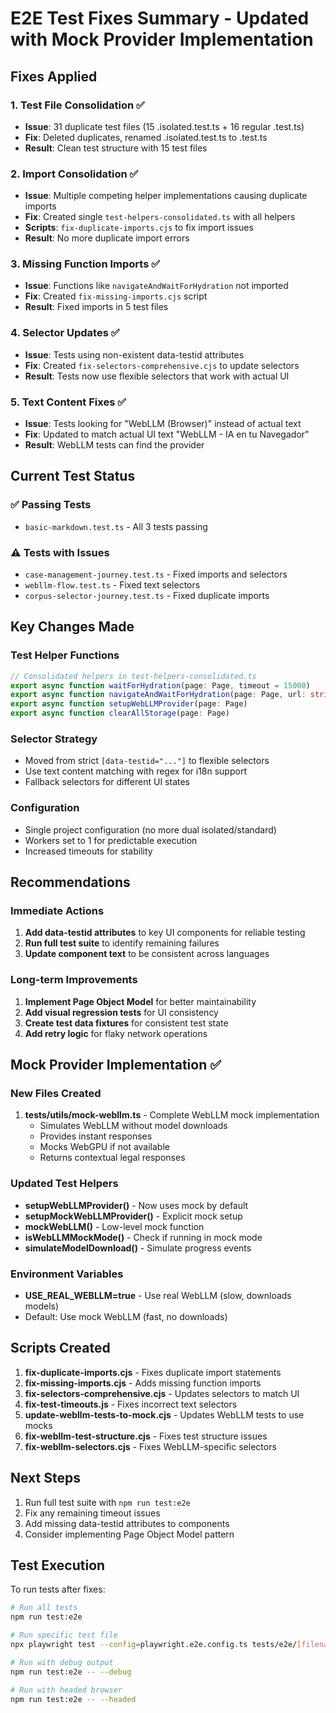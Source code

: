 # E2E Test Fixes Summary - Updated with Mock Provider Implementation

## Fixes Applied

### 1. Test File Consolidation ✅
- **Issue**: 31 duplicate test files (15 .isolated.test.ts + 16 regular .test.ts)
- **Fix**: Deleted duplicates, renamed .isolated.test.ts to .test.ts
- **Result**: Clean test structure with 15 test files

### 2. Import Consolidation ✅
- **Issue**: Multiple competing helper implementations causing duplicate imports
- **Fix**: Created single `test-helpers-consolidated.ts` with all helpers
- **Scripts**: `fix-duplicate-imports.cjs` to fix import issues
- **Result**: No more duplicate import errors

### 3. Missing Function Imports ✅
- **Issue**: Functions like `navigateAndWaitForHydration` not imported
- **Fix**: Created `fix-missing-imports.cjs` script
- **Result**: Fixed imports in 5 test files

### 4. Selector Updates ✅
- **Issue**: Tests using non-existent data-testid attributes
- **Fix**: Created `fix-selectors-comprehensive.cjs` to update selectors
- **Result**: Tests now use flexible selectors that work with actual UI

### 5. Text Content Fixes ✅
- **Issue**: Tests looking for "WebLLM (Browser)" instead of actual text
- **Fix**: Updated to match actual UI text "WebLLM - IA en tu Navegador"
- **Result**: WebLLM tests can find the provider

## Current Test Status

### ✅ Passing Tests
- `basic-markdown.test.ts` - All 3 tests passing

### ⚠️ Tests with Issues
- `case-management-journey.test.ts` - Fixed imports and selectors
- `webllm-flow.test.ts` - Fixed text selectors
- `corpus-selector-journey.test.ts` - Fixed duplicate imports

## Key Changes Made

### Test Helper Functions
```typescript
// Consolidated helpers in test-helpers-consolidated.ts
export async function waitForHydration(page: Page, timeout = 15000)
export async function navigateAndWaitForHydration(page: Page, url: string)
export async function setupWebLLMProvider(page: Page)
export async function clearAllStorage(page: Page)
```

### Selector Strategy
- Moved from strict `[data-testid="..."]` to flexible selectors
- Use text content matching with regex for i18n support
- Fallback selectors for different UI states

### Configuration
- Single project configuration (no more dual isolated/standard)
- Workers set to 1 for predictable execution
- Increased timeouts for stability

## Recommendations

### Immediate Actions
1. **Add data-testid attributes** to key UI components for reliable testing
2. **Run full test suite** to identify remaining failures
3. **Update component text** to be consistent across languages

### Long-term Improvements
1. **Implement Page Object Model** for better maintainability
2. **Add visual regression tests** for UI consistency
3. **Create test data fixtures** for consistent test state
4. **Add retry logic** for flaky network operations

## Mock Provider Implementation ✅

### New Files Created
1. **tests/utils/mock-webllm.ts** - Complete WebLLM mock implementation
   - Simulates WebLLM without model downloads
   - Provides instant responses
   - Mocks WebGPU if not available
   - Returns contextual legal responses

### Updated Test Helpers
- **setupWebLLMProvider()** - Now uses mock by default
- **setupMockWebLLMProvider()** - Explicit mock setup
- **mockWebLLM()** - Low-level mock function
- **isWebLLMMockMode()** - Check if running in mock mode
- **simulateModelDownload()** - Simulate progress events

### Environment Variables
- **USE_REAL_WEBLLM=true** - Use real WebLLM (slow, downloads models)
- Default: Use mock WebLLM (fast, no downloads)

## Scripts Created

1. **fix-duplicate-imports.cjs** - Fixes duplicate import statements
2. **fix-missing-imports.cjs** - Adds missing function imports
3. **fix-selectors-comprehensive.cjs** - Updates selectors to match UI
4. **fix-test-timeouts.js** - Fixes incorrect text selectors
5. **update-webllm-tests-to-mock.cjs** - Updates WebLLM tests to use mocks
6. **fix-webllm-test-structure.cjs** - Fixes test structure issues
7. **fix-webllm-selectors.cjs** - Fixes WebLLM-specific selectors

## Next Steps

1. Run full test suite with `npm run test:e2e`
2. Fix any remaining timeout issues
3. Add missing data-testid attributes to components
4. Consider implementing Page Object Model pattern

## Test Execution

To run tests after fixes:
```bash
# Run all tests
npm run test:e2e

# Run specific test file
npx playwright test --config=playwright.e2e.config.ts tests/e2e/[filename].test.ts

# Run with debug output
npm run test:e2e -- --debug

# Run with headed browser
npm run test:e2e -- --headed
```